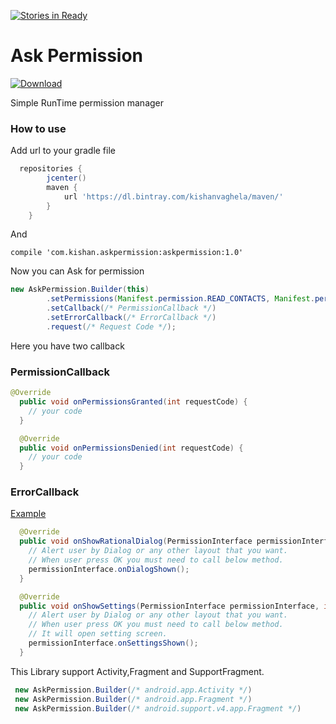 [![Stories in Ready](https://badge.waffle.io/Kishanjvaghela/Ask-Permission.png?label=ready&title=Ready)](https://waffle.io/Kishanjvaghela/Ask-Permission)
# Ask Permission

[ ![Download](https://api.bintray.com/packages/kishanvaghela/maven/askpermission/images/download.svg) ](https://bintray.com/kishanvaghela/maven/askpermission/_latestVersion)


Simple RunTime permission manager

### How to use
Add url to your gradle file
```gradle
  repositories {
        jcenter()
        maven {
            url 'https://dl.bintray.com/kishanvaghela/maven/'
        }
    }
```
And 
```Gradle
compile 'com.kishan.askpermission:askpermission:1.0'
```

Now you can Ask for permission 
```java
new AskPermission.Builder(this)
        .setPermissions(Manifest.permission.READ_CONTACTS, Manifest.permission.WRITE_EXTERNAL_STORAGE)
        .setCallback(/* PermissionCallback */)
        .setErrorCallback(/* ErrorCallback */)
        .request(/* Request Code */);
```

Here you have two callback

### PermissionCallback
```java
@Override
  public void onPermissionsGranted(int requestCode) {
    // your code
  }

  @Override
  public void onPermissionsDenied(int requestCode) {
    // your code
  }
 ```
 
### ErrorCallback
[Example](https://github.com/Kishanjvaghela/Ask-Permission/blob/master/app/src/main/java/com/kishan/runtimepermission/DemoActivity.java#L53-L78)
```java
  @Override
  public void onShowRationalDialog(PermissionInterface permissionInterface, int requestCode) {
    // Alert user by Dialog or any other layout that you want.
    // When user press OK you must need to call below method.
    permissionInterface.onDialogShown();
  }

  @Override
  public void onShowSettings(PermissionInterface permissionInterface, int requestCode) {
    // Alert user by Dialog or any other layout that you want.
    // When user press OK you must need to call below method.
    // It will open setting screen.
    permissionInterface.onSettingsShown();
  }
  ```
 
This Library support Activity,Fragment and SupportFragment.
```java
 new AskPermission.Builder(/* android.app.Activity */)
 new AskPermission.Builder(/* android.app.Fragment */)
 new AskPermission.Builder(/* android.support.v4.app.Fragment */)
 ```
 
